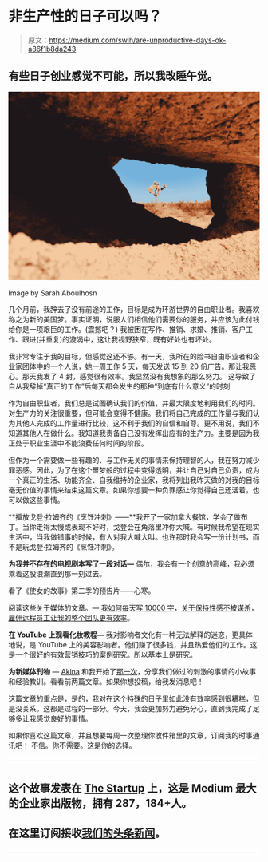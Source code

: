 # 非生产性的日子可以吗？

> 原文：<https://medium.com/swlh/are-unproductive-days-ok-a86f1b8da243>

## 有些日子创业感觉不可能，所以我改睡午觉。

![](img/65233dd0f3132d2aac4d4e49f3d75449.png)

Image by Sarah Aboulhosn

几个月前，我辞去了没有前途的工作，目标是成为环游世界的自由职业者。我喜欢称之为新的美国梦。事实证明，说服人们相信他们需要你的服务，并应该为此付钱给你是一项艰巨的工作。(震撼吧？)
我被困在写作、推销、求婚、推销、客户工作、跟进(并重复)的漩涡中，这让我视野狭窄，既有好处也有坏处。

我非常专注于我的目标，但感觉这还不够。有一天，我所在的脸书自由职业者和企业家团体中的一个人说，她一周工作 5 天，每天发送 15 到 20 份广告。那让我恶心。那天我发了 4 封，感觉很有效率。我显然没有我想象的那么努力。
这导致了自从我辞掉“真正的工作”后每天都会发生的那种“到底有什么意义”的时刻

作为自由职业者，我们总是试图确认我们的价值，并最大限度地利用我们的时间。对生产力的关注很重要，但可能会变得不健康。我们将自己完成的工作量与我们认为其他人完成的工作量进行比较，这不利于我们的自信和自尊。更不用说，我们不知道其他人在做什么。我知道我责备自己没有发挥出应有的生产力。主要是因为我正处于职业生涯中不能浪费任何时间的阶段。

但作为一个需要做一些有趣的、与工作无关的事情来保持理智的人，我在努力减少罪恶感。因此，为了在这个噩梦般的过程中变得透明，并让自己对自己负责，成为一个真正的生活、功能齐全、自我维持的企业家，我将列出我昨天做的对我的目标毫无价值的事情来结束这篇文章。如果你想要一种负罪感让你觉得自己还活着，也可以做这些事情。

**播放戈登·拉姆齐的《烹饪冲刺》——**我开了一家加拿大餐馆，学会了做布丁。当你走得太慢或表现不好时，戈登会在角落里冲你大喊。有时候我希望在现实生活中，当我做错事的时候，有人对我大喊大叫。也许那时我会写一份计划书，而不是玩戈登·拉姆齐的《烹饪冲刺》。

**为我并不存在的电视剧本写了一段对话—** 偶尔，我会有一个创意的高峰，我必须乘着这股浪潮直到那一刻过去。

看了《使女的故事》第二季的预告片——心寒。

阅读这些关于媒体的文章。— [我如何每天写 10000 字](https://artplusmarketing.com/how-i-write-10-000-words-per-day-every-day-818421c980f0)，[关于保持性感不被谋杀](/s/pop-feminism/on-staying-sexy-and-not-getting-murdered-c1e0816e4fa2)，[雇佣远程员工让我的整个团队更有效率](/fast-company/hiring-remote-workers-made-my-entire-team-more-productive-a80bd3b45f52)。

**在 YouTube 上观看化妆教程—** 我对影响者文化有一种无法解释的迷恋，更具体地说，是 YouTube 上的美容影响者。他们赚了很多钱，并且热爱他们的工作。这是一个很好的有效营销技巧的案例研究。所以基本上是研究。

**为新媒体刊物** — [Akina](/@akinamarie) 和我开始了[那一次](https://medium.com/that-one-time)，分享我们做过的刺激的事情的小故事和经验教训。看看前两篇文章。如果你想投稿，给我发消息吧！

这篇文章的重点是，是的，我对在这个特殊的日子里如此没有效率感到很糟糕，但是没关系。这都是过程的一部分。今天，我会更加努力避免分心，直到我完成了足够多让我感觉良好的事情。

如果你喜欢这篇文章，并且想要每周一次整理你收件箱里的文章，订阅我的时事通讯吧！ 不信。你不需要。这是你的选择。

![](img/731acf26f5d44fdc58d99a6388fe935d.png)

## 这个故事发表在 [The Startup](https://medium.com/swlh) 上，这是 Medium 最大的企业家出版物，拥有 287，184+人。

## 在这里订阅接收[我们的头条新闻](http://growthsupply.com/the-startup-newsletter/)。

![](img/731acf26f5d44fdc58d99a6388fe935d.png)